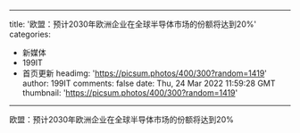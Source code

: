 
---
title: '欧盟：预计2030年欧洲企业在全球半导体市场的份额将达到20%'
categories: 
 - 新媒体
 - 199IT
 - 首页更新
headimg: 'https://picsum.photos/400/300?random=1419'
author: 199IT
comments: false
date: Thu, 24 Mar 2022 11:59:28 GMT
thumbnail: 'https://picsum.photos/400/300?random=1419'
---

<div>   
欧盟：预计2030年欧洲企业在全球半导体市场的份额将达到20%  
</div>
            